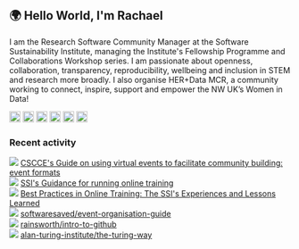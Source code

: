 ## 🌍 Hello World, I'm Rachael

<!--
**rainsworth/rainsworth** is a ✨ _special_ ✨ repository because its `README.md` (this file) appears on your GitHub profile.

Here are some ideas to get you started:

- 🔭 I’m currently working on ...
- 🌱 I’m currently learning ...
- 👯 I’m looking to collaborate on ...
- 🤔 I’m looking for help with ...
- 💬 Ask me about ...
- 📫 How to reach me: ...
- 😄 Pronouns: ...
- ⚡ Fun fact: ...
-->

I am the Research Software Community Manager at the Software Sustainability Institute, managing the Institute's Fellowship Programme and Collaborations Workshop series. I am passionate about openness, collaboration, transparency, reproducibility, wellbeing and inclusion in STEM and research more broadly. I also organise HER+Data MCR, a community working to connect, inspire, support and empower the NW UK’s Women in Data!

<a href="https://twitter.com/rachaelevelyn"><img height="20" width="20" src="https://unpkg.com/simple-icons@v3/icons/twitter.svg" /></a>
<a href="https://www.linkedin.com/in/rachaelainsworth/"><img height="20" width="20" src="https://unpkg.com/simple-icons@v3/icons/linkedin.svg" /></a>
<a href="https://figshare.com/authors/Rachael_Ainsworth/4824354"><img height="20" width="20" src="https://unpkg.com/simple-icons@v3/icons/figshare.svg" /></a>
<a href="https://orcid.org/0000-0003-2591-9462"><img height="20" width="20" src="https://unpkg.com/simple-icons@v3/icons/orcid.svg" /></a>
<a href="https://rainsworth.github.io/"><img height="20" width="20" src="https://unpkg.com/simple-icons@v3/icons/icloud.svg" /></a>
<a href="https://www.meetup.com/herplusdatamcr/"><img height="20" width="20" src="https://unpkg.com/simple-icons@v3/icons/meetup.svg" /></a>

### Recent activity
<img src="https://img.icons8.com/material-outlined/20/000000/document.png"/> [CSCCE's Guide on using virtual events to facilitate community building: event formats](https://doi.org/10.5281/zenodo.3934385)  
<img src="https://img.icons8.com/material-outlined/20/000000/document.png"/> [SSI's Guidance for running online training](https://doi.org/10.5281/zenodo.3923948)  
<img src="https://img.icons8.com/material-outlined/20/000000/presentation.png"/> [Best Practices in Online Training: The SSI's Experiences and Lessons Learned](https://doi.org/10.6084/m9.figshare.12631118)  
<img src="https://img.icons8.com/material-outlined/20/000000/github.png"/> [softwaresaved/event-organisation-guide](https://github.com/softwaresaved/event-organisation-guide)  
<img src="https://img.icons8.com/material-outlined/20/000000/github.png"/> [rainsworth/intro-to-github](https://github.com/rainsworth/intro-to-github)  
<img src="https://img.icons8.com/material-outlined/20/000000/github.png"/> [alan-turing-institute/the-turing-way](https://github.com/alan-turing-institute/the-turing-way/)  
